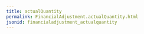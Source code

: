 ```yaml
---
title: actualQuantity
permalink: FinancialAdjustment.actualQuantity.html
jsonid: financialadjustment_actualquantity
---
```

